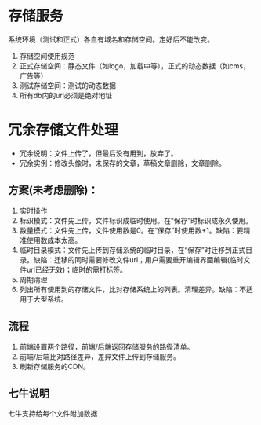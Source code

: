 # 存储服务

系统环境（测试和正式）各自有域名和存储空间。定好后不能改变。

1. 存储空间使用规范
  1. 正式存储空间：静态文件（如logo，加载中等），正式的动态数据（如cms，广告等）
  1. 测试存储空间：测试的动态数据
1. 所有db内的url必须是绝对地址

# 冗余存储文件处理
* 冗余说明：文件上传了，但最后没有用到，放弃了。
* 冗余实例：修改头像时，未保存的文章，草稿文章删除，文章删除。

## 方案(未考虑删除)：
1. 实时操作
  1. 标识模式：文件先上传，文件标识成临时使用。在“保存”时标识成永久使用。
  1. 数量模式：文件先上传，文件使用数是0。在“保存”时使用数+1。缺陷：要精准使用数成本太高。
  1. 临时目录模式：文件先上传到存储系统的临时目录，在“保存”时迁移到正式目录。缺陷：迁移的同时需要修改文件url；用户需要重开编辑界面编辑(临时文件url已经无效)；临时的需打标签。
1. 周期清理
  1. 列出所有使用到的存储文件，比对存储系统上的列表。清理差异。缺陷：不适用于大型系统。

## 流程
1. 前端设置两个路径，前端/后端返回存储服务的路径清单。
1. 前端/后端比对路径差异，差异文件上传到存储服务。
1. 刷新存储服务的CDN。

## 七牛说明
七牛支持给每个文件附加数据
